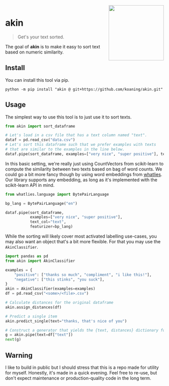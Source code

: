 <img src="icepickle.png" width=175 align="right">

# akin

> Get's your text sorted.

The goal of **akin** is to make it easy to sort text based on numeric similarity.

## Install 

You can install this tool via pip. 

```
python -m pip install "akin @ git+https://github.com/koaning/akin.git"
```

## Usage

The simplest way to use this tool is to just use it to sort texts. 

```python
from akin import sort_dataframe

# Let's load in a csv file that has a text column named "text". 
dataf = pd.read_csv("data.csv")
# Let's sort this dataframe such that we prefer examples with texts
# that are similar to the examples in the line below.
dataf.pipe(sort_dataframe, examples=["very nice", "super positive"], text_col="text")
```

In this basic setting, we're really just using CountVectors from scikit-learn
to compute the similarity between two texts based on bag of word counts. We could
go a bit more fancy though by using word embeddings from [whatlies](https://koaning.github.io/whatlies/tutorial/scikit-learn/). 
Our library supports any embedding, as long as it's implemented with the scikit-learn API
in mind.

```python
from whatlies.language import BytePairLanguage

bp_lang = BytePairLanguage("en")

dataf.pipe(sort_dataframe, 
           examples=["very nice", "super positive"], 
           text_col="text", 
           featurizer=bp_lang)
```

While the sorting will likely cover most activated labelling use-cases, you 
may also want an object that's a bit more flexible. For that you may use
the `AkinClassifier`.

```python
import pandas as pd
from akin import AkinClassifier

examples = {
    "positive": ["thanks so much", "compliment", "i like this!"],
    "negative": ["this stinks", "you suck"],
}
akin = AkinClassifier(examples=examples)
df = pd.read_csv("<some>/<file>.csv")

# Calculate distances for the original dataframe
akin.assign_distances(df)

# Predict a single item
akin.predict_single(text="thanks, that's nice of you")

# Construct a generator that yields the {text, distances} dictionary for each item
g = akin.pipe(text=df["text"])
next(g)
```

## Warning 

I like to build in public but I should stress that this is a repo made for utility for myself. Honestly, it's made in a quick evening. Feel free to re-use, but don't expect maintenance or production-quality code in the long term.
